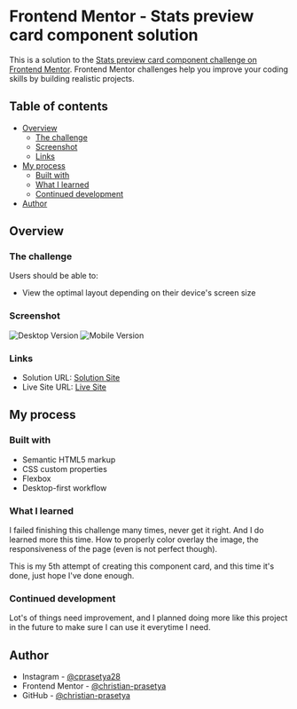 # Frontend Mentor - Stats preview card component solution

This is a solution to the [Stats preview card component challenge on Frontend Mentor](https://www.frontendmentor.io/challenges/stats-preview-card-component-8JqbgoU62). Frontend Mentor challenges help you improve your coding skills by building realistic projects.

## Table of contents

- [Overview](#overview)
  - [The challenge](#the-challenge)
  - [Screenshot](#screenshot)
  - [Links](#links)
- [My process](#my-process)
  - [Built with](#built-with)
  - [What I learned](#what-i-learned)
  - [Continued development](#continued-development)
- [Author](#author)

## Overview

### The challenge

Users should be able to:

- View the optimal layout depending on their device's screen size

### Screenshot

![Desktop Version](./screenshot/desktop-version.jpg)
![Mobile Version](./screenshot/mobile-version.jpg)

### Links

- Solution URL: [Solution Site](https://github.com/christian-prasetya/stats-preview-card-component)
- Live Site URL: [Live Site](https://christian-prasetya.github.io/stats-preview-card-component/)

## My process

### Built with

- Semantic HTML5 markup
- CSS custom properties
- Flexbox
- Desktop-first workflow

### What I learned

I failed finishing this challenge many times, never get it right. And I do learned more this time. How to properly color overlay the image, the responsiveness of the page (even is not perfect though).

This is my 5th attempt of creating this component card, and this time it's done, just hope I've done enough.

### Continued development

Lot's of things need improvement, and I planned doing more like this project in the future to make sure I can use it everytime I need.

## Author

- Instagram - [@cprasetya28](https://www.instagram.com/)
- Frontend Mentor - [@christian-prasetya](https://www.frontendmentor.io/profile/christian-prasetya)
- GitHub - [@christian-prasetya](https://www.github.com/christian-prasetya)
